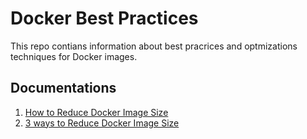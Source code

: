 # Docker Best Practices

This repo contians information about best pracrices and optmizations techniques for Docker images.

## Documentations

1. [How to Reduce Docker Image Size](https://devopscube.com/reduce-docker-image-size/)
2. [3 ways to Reduce Docker Image Size](https://depot.dev/blog/how-to-reduce-your-docker-image-size)
   
